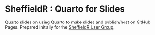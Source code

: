 # SheffieldR : Quarto for Slides

[Quarto](https://quarto.org) slides on using Quarto to make slides and publish/host on GitHub Pages. Prepared initially
for the [SheffieldR User Group](https://sheffieldr.github.io).
